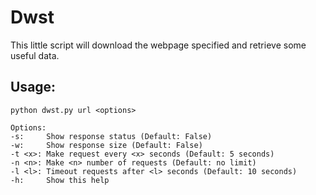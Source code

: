 # Dwst

This little script will download the webpage specified and retrieve some useful data.

## Usage:

`python dwst.py url <options>`

```
Options:
-s:     Show response status (Default: False)
-w:     Show response size (Default: False)
-t <x>: Make request every <x> seconds (Default: 5 seconds)
-n <n>: Make <n> number of requests (Default: no limit)
-l <l>: Timeout requests after <l> seconds (Default: 10 seconds)
-h:     Show this help
```